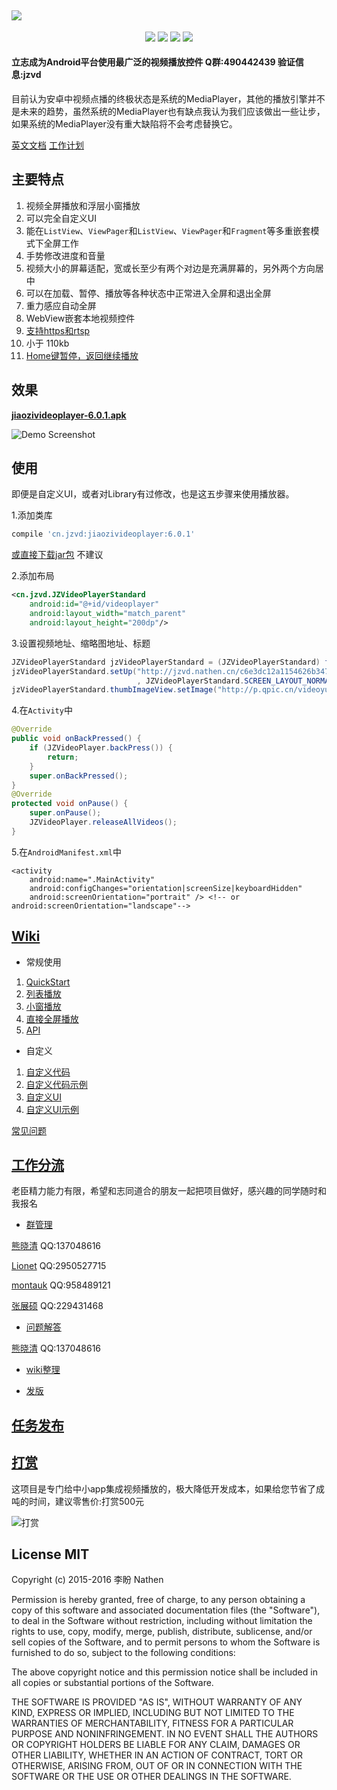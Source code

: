 <a href="https://github.com/lipangit/JiaoZiVideoPlayer" target="_blank"><img src="https://user-images.githubusercontent.com/2038071/29994158-7e65546c-8ffb-11e7-80fd-c630e2a36135.png" style="max-width:100%;"></a>
--
<p align="center">
<a href="http://developer.android.com/index.html"><img src="https://img.shields.io/badge/platform-android-green.svg"></a>
<a href="http://search.maven.org/#artifactdetails%7Ccn.jzvd%7Cjiaozivideoplayer%7C5.8.2%7Caar"><img src="https://img.shields.io/badge/Maven%20Central-6.0.1-green.svg"></a>
<a href="http://choosealicense.com/licenses/mit/"><img src="https://img.shields.io/badge/license-MIT-green.svg"></a>
<a href="https://android-arsenal.com/details/1/3269"><img src="https://img.shields.io/badge/Android%20Arsenal-jiaozivideoplayer-green.svg?style=true"></a>
</p>

#### 立志成为Android平台使用最广泛的视频播放控件  Q群:490442439 验证信息:jzvd

目前认为安卓中视频点播的终极状态是系统的MediaPlayer，其他的播放引擎并不是未来的趋势，虽然系统的MediaPlayer也有缺点我认为我们应该做出一些让步，如果系统的MediaPlayer没有重大缺陷将不会考虑替换它。

[英文文档](https://github.com/lipangit/JiaoZiVideoPlayer)           [工作计划](https://github.com/lipangit/JiaoZiVideoPlayer/projects/2)

## 主要特点

1. 视频全屏播放和浮层小窗播放
2. 可以完全自定义UI
3. 能在`ListView`、`ViewPager`和`ListView`、`ViewPager`和`Fragment`等多重嵌套模式下全屏工作
4. 手势修改进度和音量
5. 视频大小的屏幕适配，宽或长至少有两个对边是充满屏幕的，另外两个方向居中
6. 可以在加载、暂停、播放等各种状态中正常进入全屏和退出全屏
7. 重力感应自动全屏
8. WebView嵌套本地视频控件
9. [支持https和rtsp](https://developer.android.com/guide/topics/media/media-formats.html)
10. 小于 110kb
11. [Home键暂停，返回继续播放](https://github.com/lipangit/JiaoZiVideoPlayer/blob/develop/app/src/main/java/cn/jzvd/demo/ApiActivity.java#L117)

## 效果

**[jiaozivideoplayer-6.0.1.apk](https://github.com/lipangit/JieCaoVideoPlayer/releases/download/v6.0.1/jiaozivideoplayer-6.0.1.apk)**

![Demo Screenshot][1]

## 使用

即便是自定义UI，或者对Library有过修改，也是这五步骤来使用播放器。

1.添加类库
```gradle
compile 'cn.jzvd:jiaozivideoplayer:6.0.1'
```

[或直接下载jar包](https://github.com/lipangit/JiaoZiVideoPlayer/releases/tag/v6.0.1) 不建议

2.添加布局
```xml
<cn.jzvd.JZVideoPlayerStandard
    android:id="@+id/videoplayer"
    android:layout_width="match_parent"
    android:layout_height="200dp"/>
```

3.设置视频地址、缩略图地址、标题
```java
JZVideoPlayerStandard jzVideoPlayerStandard = (JZVideoPlayerStandard) findViewById(R.id.videoplayer);
jzVideoPlayerStandard.setUp("http://jzvd.nathen.cn/c6e3dc12a1154626b3476d9bf3bd7266/6b56c5f0dc31428083757a45764763b0-5287d2089db37e62345123a1be272f8b.mp4"
                            , JZVideoPlayerStandard.SCREEN_LAYOUT_NORMAL, "嫂子闭眼睛");
jzVideoPlayerStandard.thumbImageView.setImage("http://p.qpic.cn/videoyun/0/2449_43b6f696980311e59ed467f22794e792_1/640");
```

4.在`Activity`中
```java
@Override
public void onBackPressed() {
    if (JZVideoPlayer.backPress()) {
        return;
    }
    super.onBackPressed();
}
@Override
protected void onPause() {
    super.onPause();
    JZVideoPlayer.releaseAllVideos();
}
```

5.在`AndroidManifest.xml`中
```
<activity
    android:name=".MainActivity"
    android:configChanges="orientation|screenSize|keyboardHidden"
    android:screenOrientation="portrait" /> <!-- or android:screenOrientation="landscape"-->
```

## [Wiki](https://github.com/lipangit/JiaoZiVideoPlayer/wiki)

* 常规使用

1. [QuickStart](https://github.com/lipangit/JiaoZiVideoPlayer/wiki/QuickStart)
2. [列表播放](https://github.com/lipangit/JiaoZiVideoPlayer/wiki/%E5%88%97%E8%A1%A8%E6%92%AD%E6%94%BE)
3. [小窗播放](https://github.com/lipangit/JiaoZiVideoPlayer/wiki/%E5%B0%8F%E7%AA%97%E6%92%AD%E6%94%BE)
4. [直接全屏播放](https://github.com/lipangit/JiaoZiVideoPlayer/wiki/%E7%9B%B4%E6%8E%A5%E5%85%A8%E5%B1%8F%E6%92%AD%E6%94%BE)
5. [API](https://github.com/lipangit/JiaoZiVideoPlayer/wiki/API%E7%9A%84%E4%BD%BF%E7%94%A8)

* 自定义

1. [自定义代码](https://github.com/lipangit/JiaoZiVideoPlayer/wiki/%E8%87%AA%E5%AE%9A%E4%B9%89%E4%BB%A3%E7%A0%81)
2. [自定义代码示例](https://github.com/lipangit/JiaoZiVideoPlayer/wiki/%E8%87%AA%E5%AE%9A%E4%B9%89%E4%BB%A3%E7%A0%81%E7%A4%BA%E4%BE%8B)
3. [自定义UI](https://github.com/lipangit/JiaoZiVideoPlayer/wiki/%E8%87%AA%E5%AE%9A%E4%B9%89UI)
4. [自定义UI示例](https://github.com/lipangit/JiaoZiVideoPlayer/wiki/%E8%87%AA%E5%AE%9A%E4%B9%89UI%E7%A4%BA%E4%BE%8B)

[常见问题](https://github.com/lipangit/JiaoZiVideoPlayer/wiki/%E5%B8%B8%E8%A7%81%E9%97%AE%E9%A2%98)


## [工作分流](https://github.com/lipangit/JiaoZiVideoPlayer/wiki#%E5%B7%A5%E4%BD%9C%E5%88%86%E6%B5%81) 

老臣精力能力有限，希望和志同道合的朋友一起把项目做好，感兴趣的同学随时和我报名

* [群管理](https://github.com/lipangit/JiaoZiVideoPlayer/wiki#%E7%BE%A4%E7%AE%A1%E7%90%86)

[熊晓清](http://blog.csdn.net/yaya_xiong) QQ:137048616

[Lionet](https://github.com/Lionet6?tab=repositories) QQ:2950527715

[montauk](https://github.com/hanmeimei888) QQ:958489121

[张展硕]() QQ:229431468

* [问题解答](https://github.com/lipangit/JiaoZiVideoPlayer/wiki#%E9%97%AE%E9%A2%98%E8%A7%A3%E7%AD%94)

[熊晓清](http://blog.csdn.net/yaya_xiong) QQ:137048616

* [wiki整理](https://github.com/lipangit/JiaoZiVideoPlayer/wiki#wiki%E6%95%B4%E7%90%86)

* [发版](https://github.com/lipangit/JiaoZiVideoPlayer/wiki#%E5%8F%91%E7%89%88)

## [任务发布](https://github.com/lipangit/JiaoZiVideoPlayer/wiki#%E4%BB%BB%E5%8A%A1%E5%8F%91%E5%B8%83)

## [打赏](https://github.com/lipangit/JiaoZiVideoPlayer/wiki#%E6%89%93%E8%B5%8F%E5%92%8C%E5%92%A8%E8%AF%A2)

这项目是专门给中小app集成视频播放的，极大降低开发成本，如果给您节省了成吨的时间，建议零售价:打赏500元

![打赏][2]

## License MIT

Copyright (c) 2015-2016 李盼 Nathen

Permission is hereby granted, free of charge, to any person obtaining a copy of this software and associated documentation files (the "Software"), to deal in the Software without restriction, including without limitation the rights to use, copy, modify, merge, publish, distribute, sublicense, and/or sell copies of the Software, and to permit persons to whom the Software is furnished to do so, subject to the following conditions:

The above copyright notice and this permission notice shall be included in all copies or substantial portions of the Software.

THE SOFTWARE IS PROVIDED "AS IS", WITHOUT WARRANTY OF ANY KIND, EXPRESS OR IMPLIED, INCLUDING BUT NOT LIMITED TO THE WARRANTIES OF MERCHANTABILITY, FITNESS FOR A PARTICULAR PURPOSE AND NONINFRINGEMENT. IN NO EVENT SHALL THE AUTHORS OR COPYRIGHT HOLDERS BE LIABLE FOR ANY CLAIM, DAMAGES OR OTHER LIABILITY, WHETHER IN AN ACTION OF CONTRACT, TORT OR OTHERWISE, ARISING FROM, OUT OF OR IN CONNECTION WITH THE SOFTWARE OR THE USE OR OTHER DEALINGS IN THE SOFTWARE.

[1]: https://user-images.githubusercontent.com/2038071/29037042-7e4a1c6e-7bd4-11e7-8e25-5408d138abcd.jpg
[2]: https://user-images.githubusercontent.com/2038071/29978804-45c321ba-8f75-11e7-9040-776d3b6dca1f.jpg